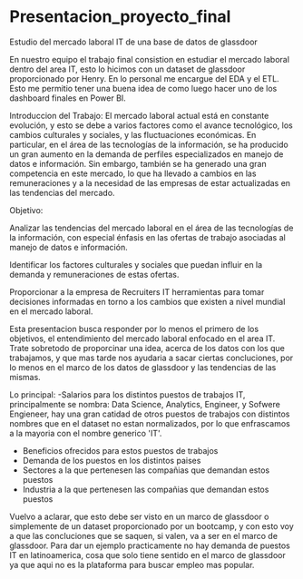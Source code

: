 # Presentacion_proyecto_final
Estudio del mercado laboral IT de una base de datos de glassdoor

En nuestro equipo el trabajo final consistion en estudiar el mercado laboral dentro del area IT, esto lo hicimos con un dataset de glassdoor
proporcionado por Henry. En lo personal me encargue del EDA y el ETL. Esto me permitio tener 
una buena idea de como luego hacer uno de los dashboard finales en Power BI.

Introduccion del Trabajo:
El mercado laboral actual está en constante evolución, y esto se debe a varios factores como el avance tecnológico, los cambios culturales y
sociales, y las fluctuaciones económicas. En particular, en el área de las tecnologías de la información, se ha producido un gran aumento en la 
demanda de perfiles especializados en manejo de datos e información. Sin embargo, también se ha generado una gran competencia en este mercado, 
lo que ha llevado a cambios en las remuneraciones y a la necesidad de las empresas de estar actualizadas en las tendencias del mercado.

Objetivo:

Analizar las tendencias del mercado laboral en el área de las tecnologías de la información, con especial énfasis en las ofertas de trabajo 
asociadas al manejo de datos e información.

Identificar los factores culturales y sociales que puedan influir en la demanda y remuneraciones de estas ofertas.

Proporcionar a la empresa de Recruiters IT herramientas para tomar decisiones informadas en torno a los cambios que existen a nivel mundial en el mercado laboral.


Esta presentacion busca responder por lo menos el primero de los objetivos, el entendimiento del mercado laboral enfocado en el area IT.
Trate sobretodo de proporcinar una idea, acerca de los datos con los que trabajamos, y que mas tarde
nos ayudaria a sacar ciertas concluciones, por lo menos en el marco de los datos de glassdoor y las tendencias de las mismas.

Lo principal: 
-Salarios para los distintos puestos de trabajos IT, principalmente se nombra: Data Science, Analytics, Engineer, y Sofwere Engieneer,
hay una gran catidad de otros puestos de trabajos con distintos nombres que en el dataset no estan normalizados, por lo que enfrascamos 
a la mayoria con el nombre generico 'IT'.
- Beneficios ofrecidos para estos puestos de trabajos
- Demanda de los puestos en los distintos paises
- Sectores a la que pertenesen las compañias que demandan estos puestos
- Industria a la que pertenesen las compañias que demandan estos puestos

Vuelvo a aclarar, que esto debe ser visto en un marco de glassdoor o simplemente de un dataset proporcionado por un bootcamp,
y con esto voy a que las concluciones que se saquen, si valen, va a ser en el marco de glassdoor. Para dar un ejemplo
practicamente no hay demanda de puestos IT en latinoamerica, cosa que solo tiene sentido en el marco de glassdoor ya que
aqui no es la plataforma para buscar empleo mas popular.
